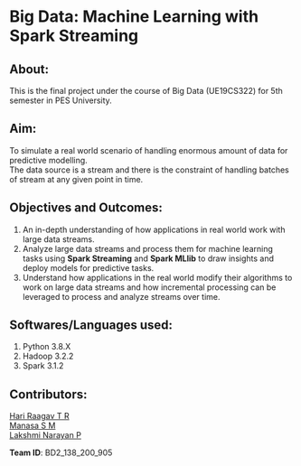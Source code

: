 # Big Data: Machine Learning with Spark Streaming

## About:
This is the final project under the course of Big Data (UE19CS322) for 5th semester in PES University. <br>

## Aim:
To simulate a real world scenario of handling enormous amount of data for predictive modelling.<br>
The data source is a stream and there is the constraint of handling batches of stream at any given point in time.<br>

## Objectives and Outcomes:
1. An in-depth understanding of how applications in real world work with large data streams.<br>
2. Analyze large data streams and process them for machine learning tasks using **Spark Streaming** and **Spark MLlib** to draw insights and deploy models for predictive tasks.<br>
3. Understand how applications in the real world modify their algorithms to work on large data streams and how incremental processing can be leveraged to process and analyze streams over time.<br>

## Softwares/Languages used:
1. Python 3.8.X
2. Hadoop 3.2.2
3. Spark 3.1.2



## Contributors:
[Hari Raagav T R](https://github.com/HariRaagavTR) <br>
[Manasa S M](https://github.com/manasa-sm) <br>
[Lakshmi Narayan P](https://github.com/LakshmiNarayanP) <br>

**Team ID**: BD2_138_200_905
